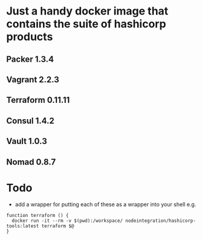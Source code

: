 # Just a handy docker image that contains the suite of hashicorp products
## Packer 1.3.4
## Vagrant 2.2.3
## Terraform 0.11.11
## Consul 1.4.2
## Vault 1.0.3
## Nomad 0.8.7


# Todo
* add a wrapper for putting each of these as a wrapper into your shell e.g.
```
function terraform () {
  docker run -it --rm -v $(pwd):/workspace/ nodeintegration/hashicorp-tools:latest terraform $@
}
```
